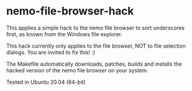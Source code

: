 # nemo-file-browser-hack

This applies a simple hack to the nemo file browser to sort underscores first, as known from the Windows file explorer.

This hack currently only applies to the file browser, NOT to file selection dialogs. You are invited to fix this! :)

The Makefile automatically downloads, patches, builds and installs the hacked version of the nemo file browser on your system.

Tested in Ubuntu 20.04 (64-bit)
